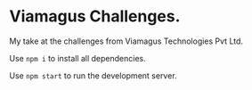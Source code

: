 # Viamagus Challenges.

My take at the challenges from Viamagus Technologies Pvt Ltd.

Use `npm i` to install all dependencies.

Use `npm start` to run the development server.
